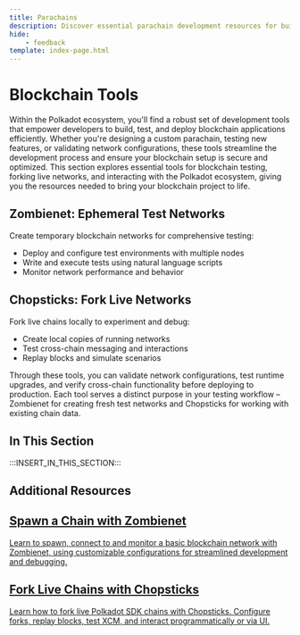 ```yaml
---
title: Parachains
description: Discover essential parachain development resources for building in the Polkadot ecosystem, highlighting tools to streamline your development process.
hide: 
    - feedback
template: index-page.html
---
```


# Blockchain Tools

Within the Polkadot ecosystem, you'll find a robust set of development tools that empower developers to build, test, and deploy blockchain applications efficiently. Whether you're designing a custom parachain, testing new features, or validating network configurations, these tools streamline the development process and ensure your blockchain setup is secure and optimized. This section explores essential tools for blockchain testing, forking live networks, and interacting with the Polkadot ecosystem, giving you the resources needed to bring your blockchain project to life.

## Zombienet: Ephemeral Test Networks
Create temporary blockchain networks for comprehensive testing:

- Deploy and configure test environments with multiple nodes
- Write and execute tests using natural language scripts
- Monitor network performance and behavior

## Chopsticks: Fork Live Networks
Fork live chains locally to experiment and debug:

- Create local copies of running networks
- Test cross-chain messaging and interactions
- Replay blocks and simulate scenarios

Through these tools, you can validate network configurations, test runtime upgrades, and verify cross-chain functionality before deploying to production. Each tool serves a distinct purpose in your testing workflow – Zombienet for creating fresh test networks and Chopsticks for working with existing chain data.

## In This Section

:::INSERT_IN_THIS_SECTION:::

## Additional Resources

<div class="subsection-wrapper">
  <div class="card">
    <a href="/tutorials/polkadot-sdk/testing/spawn-basic-chain/">
      <h2 class="title">Spawn a Chain with Zombienet</h2>
      <p class="description">Learn to spawn, connect to and monitor a basic blockchain network with Zombienet, using customizable configurations for streamlined development and debugging.</p>
    </a>
  </div>
    <div class="card">
    <a href="/tutorials/polkadot-sdk/testing/fork-live-chains/">
      <h2 class="title">Fork Live Chains with Chopsticks</h2>
      <p class="description">Learn how to fork live Polkadot SDK chains with Chopsticks. Configure forks, replay blocks, test XCM, and interact programmatically or via UI.</p>
    </a>
  </div>
</div>
